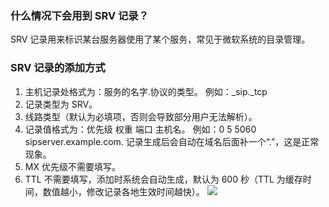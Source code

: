 ### 什么情况下会用到 SRV 记录？
SRV 记录用来标识某台服务器使用了某个服务，常见于微软系统的目录管理。
### SRV 记录的添加方式
1. 主机记录处格式为：服务的名字.协议的类型。
例如：_sip._tcp
2. 记录类型为 SRV。
3. 线路类型（默认为必填项，否则会导致部分用户无法解析）。
4. 记录值格式为：优先级 权重 端口 主机名。
例如：0 5 5060 sipserver.example.com.
记录生成后会自动在域名后面补一个“.”，这是正常现象。
5. MX 优先级不需要填写。
6. TTL 不需要填写，添加时系统会自动生成，默认为 600 秒（TTL 为缓存时间，数值越小，修改记录各地生效时间越快）。
![](http://imgcache.tce.fsphere.cn/image/mc.qcloudimg.com/static/img/afcb502b0484cd24b71229c01b27af02/image.png)

